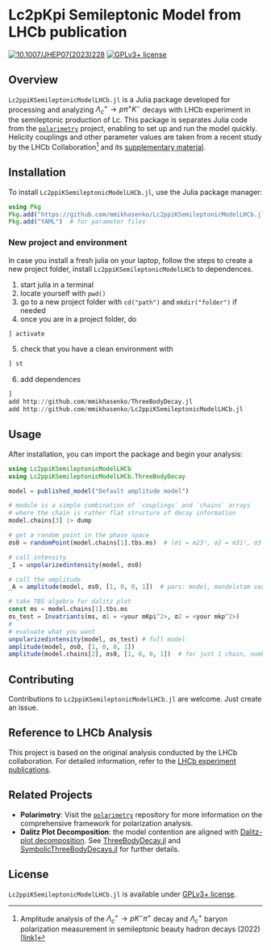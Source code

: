 # Lc2pKpi Semileptonic Model from LHCb publication

[![10.1007/JHEP07(2023)228](<https://zenodo.org/badge/doi/10.1007/JHEP07(2023)228.svg>)](<https://doi.org/10.1007/JHEP07(2023)228>)
[![GPLv3+ license](https://img.shields.io/badge/License-GPLv3+-blue.svg)](https://www.gnu.org/licenses/gpl-3.0-standalone.html)

## Overview

`Lc2ppiKSemileptonicModelLHCb.jl` is a Julia package developed for processing and analyzing $\Lambda^+_c \to p \pi^+ K^-$ decays with LHCb experiment in the semileptonic production of Lc. This package is separates Julia code from the [`polarimetry`](https://github.com/ComPWA/polarimetry) project, enabling to set up and run the model quickly.
Helicity couplings and other parameter values are taken from a recent study by the LHCb Collaboration[^1] and its [supplementary material](https://cds.cern.ch/record/2824328/files).

[^1]: Amplitude analysis of the $\Lambda^+_c \to p K^- \pi^+$ decay and $\Lambda^+_c$ baryon polarization measurement in semileptonic beauty hadron decays (2022) [[link]](https://inspirehep.net/literature/2132745)

## Installation

To install `Lc2ppiKSemileptonicModelLHCb.jl`, use the Julia package manager:

```julia
using Pkg
Pkg.add("https://github.com/mmikhasenko/Lc2ppiKSemileptonicModelLHCb.jl")  # this code
Pkg.add("YAML")  # for parameter files
```

### New project and environment

In case you install a fresh julia on your laptop,
follow the steps to create a new project folder, install `Lc2ppiKSemileptonicModelLHCb` to dependences.

1. start julia in a terminal
2. locate yourself with `pwd()`
3. go to a new project  folder with `cd("path")` and `mkdir("folder")` if needed
4. once you are in a project folder, do 
```julia
] activate
```
5. check that you have a clean environment with 
```julia
] st
```
6. add dependences
```julia
] 
add http://github.com/mmikhasenko/ThreeBodyDecay.jl
add http://github.com/mmikhasenko/Lc2ppiKSemileptonicModelLHCb.jl
```

## Usage

After installation, you can import the package and begin your analysis:

```julia
using Lc2ppiKSemileptonicModelLHCb
using Lc2ppiKSemileptonicModelLHCb.ThreeBodyDecay

model = published_model("Default amplitude model")

# module is a simple combination of `couplings` and `chains` arrays
# where the chain is rather flat structure of decay information
model.chains[3] |> dump

# get a random point in the phase space
σs0 = randomPoint(model.chains[1].tbs.ms)  # (σ1 = m23², σ2 = m31², σ3 = m12²)

# call intensity
_I = unpolarizedintensity(model, σs0)

# call the amplitude
_A = amplitude(model, σs0, [1, 0, 0, 1])  # pars: model, mandelstam variables, helicity values

# take TBS algebra for dalitz plot
const ms = model.chains[1].tbs.ms
σs_test = Invatriants(ms, σ1 = <your mKpi^2>, σ2 = <your mkp^2>)
# 
# evaluate what you want
unpolarizedintensity(model, σs_test) # full model
amplitude(model, σs0, [1, 0, 0, 1])
amplitude(model.chains[2], σs0, [1, 0, 0, 1])  # for just 1 chain, number 2
```

## Contributing

Contributions to `Lc2ppiKSemileptonicModelLHCb.jl` are welcome. Just create an issue.


## Reference to LHCb Analysis

This project is based on the original analysis conducted by the LHCb collaboration. For detailed information, refer to the [LHCb experiment publications](https://lhcb-public.web.cern.ch/en/Publications/en).

## Related Projects

- **Polarimetry**: Visit the [`polarimetry`](https://github.com/ComPWA/polarimetry) repository for more information on the comprehensive framework for polarization analysis.
- **Dalitz Plot Decomposition**: the model contention are aligned with [Dalitz-plot decomposition](https://journals.aps.org/prd/abstract/10.1103/PhysRevD.101.034033). See [ThreeBodyDecay.jl](https://github.com/mmikhasenko/ThreeBodyDecay.jl) and [SymbolicThreeBodyDecays.jl](https://github.com/mmikhasenko/SymbolicThreeBodyDecays.jl) for further details.

## License

`Lc2ppiKSemileptonicModelLHCb.jl` is available under [GPLv3+ license](https://github.com/mmikhasenko/Lc2ppiKSemileptonicModelLHCb.jl/blob/main/LICENSE).
